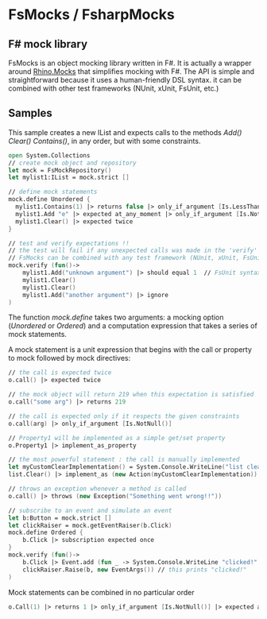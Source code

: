FsMocks / FsharpMocks
=======
F# mock library
---------------------


FsMocks is an object mocking library written in F#. It is actually a wrapper around [Rhino.Mocks](http://ayende.com/wiki/Rhino+Mocks+Documentation.ashx) that simplifies mocking with F#. 
The API is simple and straightforward because it uses a human-friendly DSL syntax. 
it can be combined with other test frameworks (NUnit, xUnit, FsUnit, etc.)

Samples
---------------------
This sample creates a new IList and expects calls to the methods _Add()_ _Clear()_ _Contains()_, in any order, but with some constraints.

```fsharp
open System.Collections
// create mock object and repository
let mock = FsMockRepository()
let mylist1:IList = mock.strict []

// define mock statements
mock.define Unordered {
  mylist1.Contains(1) |> returns false |> only_if_argument [Is.LessThanOrEqual(300)]
  mylist1.Add "e" |> expected at_any_moment |> only_if_argument [Is.NotNull()]
  mylist1.Clear() |> expected twice
}

// test and verify expectations !!
// the test will fail if any unexpected calls was made in the 'verify' block
// FsMocks can be combined with any test framework (NUnit, xUnit, FsUnit, etc.)
mock.verify (fun()->
	mylist1.Add("unknown argument") |> should equal 1  // FsUnit syntax
	mylist1.Clear()
	mylist1.Clear()
	mylist1.Add("another argument") |> ignore
)
```

The function _mock.define_ takes two arguments: a mocking option (_Unordered_ or _Ordered_) and a computation expression that takes a series of mock statements.

A mock statement is a unit expression that begins with the call or property to mock followed by mock directives:
```fsharp
// the call is expected twice
o.call() |> expected twice 

// the mock object will return 219 when this expectation is satisfied
o.call("some arg") |> returns 219

// the call is expected only if it respects the given constraints
o.call(arg) |> only_if_argument [Is.NotNull()] 

// Property1 will be implemented as a simple get/set property
o.Property1 |> implement_as_property

// the most powerful statement : the call is manually implemented
let myCustomClearImplementation() = System.Console.WriteLine("list cleared!!!")
list.Clear() |> implement_as (new Action(myCustomClearImplementation))

// throws an exception whenever a method is called
o.call() |> throws (new Exception("Something went wrong!!"))

// subscribe to an event and simulate an event
let b:Button = mock.strict []
let clickRaiser = mock.getEventRaiser(b.Click)
mock.define Ordered {
    b.Click |> subscription expected once
}
mock.verify (fun()->
    b.Click |> Event.add (fun _ -> System.Console.WriteLine "clicked!" )
    clickRaiser.Raise(b, new EventArgs()) // this prints "clicked!"
)
```

Mock statements can be combined in no particular order

```fsharp
o.Call(1) |> returns 1 |> only_if_argument [Is.NotNull()] |> expected at_least_once
```
